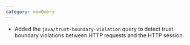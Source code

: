 ```yaml
---
category: newQuery
---
```

* Added the `java/trust-boundary-violation` query to detect trust boundary violations between HTTP requests and the HTTP session.

